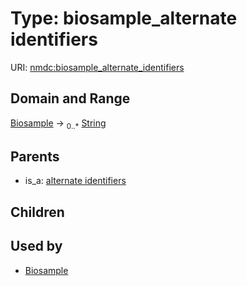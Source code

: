 
# Type: biosample_alternate identifiers




URI: [nmdc:biosample_alternate_identifiers](https://microbiomedata/meta/biosample_alternate_identifiers)


## Domain and Range

[Biosample](Biosample.md) ->  <sub>0..*</sub> [String](types/String.md)

## Parents

 *  is_a: [alternate identifiers](alternate_identifiers.md)

## Children


## Used by

 * [Biosample](Biosample.md)
